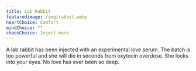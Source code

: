 ```yaml
---
title: Lab Rabbit
featuredimage: /img/rabbit.webp
heartChoice: Comfort
mindChoice: ""
chaosChoice: Inject more
---
```

A lab rabbit has been injected with an experimental love serum.  The batch is too powerful and she will die in seconds from oxytocin overdose.  She looks into your eyes. No love has ever been so deep.